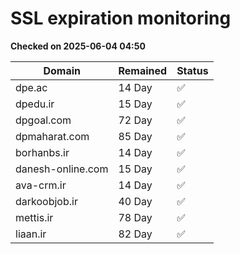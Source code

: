 # SSL expiration monitoring

**Checked on 2025-06-04 04:50**

| Domain | Remained | Status       |
|--------|----------|--------------|
| dpe.ac     | 14 Day   | ✅ |
| dpedu.ir     | 15 Day   | ✅ |
| dpgoal.com     | 72 Day   | ✅ |
| dpmaharat.com     | 85 Day   | ✅ |
| borhanbs.ir     | 14 Day   | ✅ |
| danesh-online.com     | 15 Day   | ✅ |
| ava-crm.ir     | 14 Day   | ✅ |
| darkoobjob.ir     | 40 Day   | ✅ |
| mettis.ir     | 78 Day   | ✅ |
| liaan.ir     | 82 Day   | ✅ |
